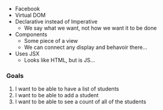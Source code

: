 + Facebook
+ Virtual DOM
+ Declarative instead of Imperative
  + We say what we want, not how we want it to be done
+ Components
  + Some piece of a view
  + We can connect any display and behavoir there...
+ Uses JSX
  + Looks like HTML, but is JS...


### Goals

1. I want to be able to have a list of students
2. I want to be able to add a student
3. I want to be able to see a count of all of the students
